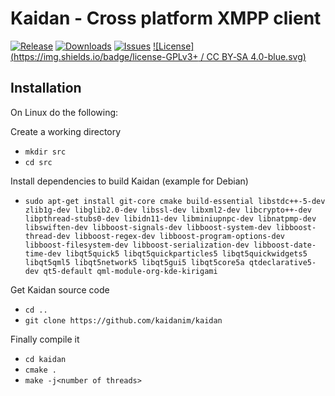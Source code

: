 # Kaidan - Cross platform XMPP client

[![Release](https://img.shields.io/github/release/kaidanim/kaidan.svg)](https://github.com/kaidanim/kaidan/releases)
[![Downloads](https://img.shields.io/github/downloads/kaidanim/kaidan/total.svg)](https://github.com/kaidanim/kaidan/releases)
[![Issues](https://img.shields.io/github/issues/kaidanim/kaidan.svg)](https://github.com/kaidanim/kaidan/issues)
[![License](https://img.shields.io/badge/license-GPLv3+ / CC BY‐SA 4.0-blue.svg)](https://raw.githubusercontent.com/kaidanim/kaidan/master/LICENSE.txt)

## Installation

On Linux do the following:

Create a working directory

 * `mkdir src`
 * `cd src`

Install dependencies to build Kaidan (example for Debian)

 *  `sudo apt-get install git-core cmake build-essential libstdc++-5-dev zlib1g-dev libglib2.0-dev libssl-dev libxml2-dev libcrypto++-dev libpthread-stubs0-dev libidn11-dev libminiupnpc-dev libnatpmp-dev libswiften-dev libboost-signals-dev libboost-system-dev libboost-thread-dev libboost-regex-dev libboost-program-options-dev libboost-filesystem-dev libboost-serialization-dev libboost-date-time-dev libqt5quick5 libqt5quickparticles5 libqt5quickwidgets5 libqt5qml5 libqt5network5 libqt5gui5 libqt5core5a qtdeclarative5-dev qt5-default qml-module-org-kde-kirigami`

Get Kaidan source code

 * `cd ..`
 * `git clone https://github.com/kaidanim/kaidan`

Finally compile it

 * `cd kaidan`
 * `cmake .`
 * `make -j<number of threads>`

